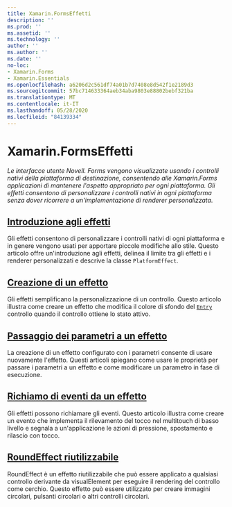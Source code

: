 ```yaml
---
title: Xamarin.FormsEffetti
description: ''
ms.prod: ''
ms.assetid: ''
ms.technology: ''
author: ''
ms.author: ''
ms.date: ''
no-loc:
- Xamarin.Forms
- Xamarin.Essentials
ms.openlocfilehash: a6206d2c561df74a01b7d7408e8d542f1e2189d3
ms.sourcegitcommit: 57bc714633364aeb34aba9803e88802bebf321ba
ms.translationtype: MT
ms.contentlocale: it-IT
ms.lasthandoff: 05/28/2020
ms.locfileid: "84139334"
---
```

# <a name="xamarinforms-effects"></a>Xamarin.FormsEffetti

_Le interfacce utente Novell. Forms vengono visualizzate usando i controlli nativi della piattaforma di destinazione, consentendo alle Xamarin.Forms applicazioni di mantenere l'aspetto appropriato per ogni piattaforma. Gli effetti consentono di personalizzare i controlli nativi in ogni piattaforma senza dover ricorrere a un'implementazione di renderer personalizzata._

## <a name="introduction-to-effects"></a>[Introduzione agli effetti](introduction.md)

Gli effetti consentono di personalizzare i controlli nativi di ogni piattaforma e in genere vengono usati per apportare piccole modifiche allo stile. Questo articolo offre un'introduzione agli effetti, delinea il limite tra gli effetti e i renderer personalizzati e descrive la classe `PlatformEffect`.

## <a name="creating-an-effect"></a>[Creazione di un effetto](creating.md)

Gli effetti semplificano la personalizzazione di un controllo. Questo articolo illustra come creare un effetto che modifica il colore di sfondo del [`Entry`](xref:Xamarin.Forms.Entry) controllo quando il controllo ottiene lo stato attivo.

## <a name="passing-parameters-to-an-effect"></a>[Passaggio dei parametri a un effetto](passing-parameters/index.md)

La creazione di un effetto configurato con i parametri consente di usare nuovamente l'effetto. Questi articoli spiegano come usare le proprietà per passare i parametri a un effetto e come modificare un parametro in fase di esecuzione.

## <a name="invoking-events-from-an-effect"></a>[Richiamo di eventi da un effetto](touch-tracking.md)

Gli effetti possono richiamare gli eventi. Questo articolo illustra come creare un evento che implementa il rilevamento del tocco nel multitouch di basso livello e segnala a un'applicazione le azioni di pressione, spostamento e rilascio con tocco.

## <a name="reusable-roundeffect"></a>[RoundEffect riutilizzabile](reusable-roundeffect.md)

RoundEffect è un effetto riutilizzabile che può essere applicato a qualsiasi controllo derivante da visualElement per eseguire il rendering del controllo come cerchio. Questo effetto può essere utilizzato per creare immagini circolari, pulsanti circolari o altri controlli circolari.
